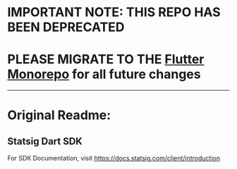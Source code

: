 # IMPORTANT NOTE: THIS REPO HAS BEEN DEPRECATED

# PLEASE MIGRATE TO THE [Flutter Monorepo](https://github.com/HeadspaceMeditation/hs-flutter) for all future changes

---
#

# Original Readme:

## Statsig Dart SDK

For SDK Documentation, visit https://docs.statsig.com/client/introduction
